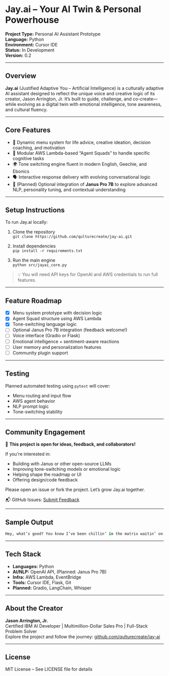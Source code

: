 
# Jay.ai – Your AI Twin & Personal Powerhouse  
**Project Type:** Personal AI Assistant Prototype  
**Language:** Python  
**Environment:** Cursor IDE  
**Status:** In Development  
**Version:** 0.2

---

## Overview

**Jay.ai** (Justified Adaptive You – Artificial Intelligence) is a culturally adaptive AI assistant designed to reflect the unique voice and creative logic of its creator, Jason Arrington, Jr. It’s built to guide, challenge, and co-create—while evolving as a digital twin with emotional intelligence, tone awareness, and cultural fluency.

---

## Core Features

- 🧠 Dynamic menu system for life advice, creative ideation, decision coaching, and motivation  
- 🧩 Modular AWS Lambda-based “Agent Squads” to handle specific cognitive tasks  
- 🌍 Tone switching engine fluent in modern English, Geechie, and Ebonics  
- 🗣️ Interactive response delivery with evolving conversational logic  
- 🔄 (Planned) Optional integration of **Janus Pro 7B** to explore advanced NLP, personality tuning, and contextual understanding

---

## Setup Instructions

To run Jay.ai locally:

1. Clone the repository  
   `git clone https://github.com/qulturecreate/jay-ai.git`

2. Install dependencies  
   `pip install -r requirements.txt`

3. Run the main engine  
   `python src/jayai_core.py`

> 💡 You will need API keys for OpenAI and AWS credentials to run full features.

---

## Feature Roadmap

- [x] Menu system prototype with decision logic  
- [x] Agent Squad structure using AWS Lambda  
- [x] Tone-switching language logic  
- [ ] Optional Janus Pro 7B integration (feedback welcome!)  
- [ ] Voice interface (Gradio or Flask)  
- [ ] Emotional intelligence + sentiment-aware reactions  
- [ ] User memory and personalization features  
- [ ] Community plugin support

---

## Testing

Planned automated testing using `pytest` will cover:

- Menu routing and input flow  
- AWS agent behavior  
- NLP prompt logic  
- Tone-switching stability

---

## Community Engagement

🚀 **This project is open for ideas, feedback, and collaborators!**

If you're interested in:
- Building with Janus or other open-source LLMs  
- Improving tone-switching models or emotional logic  
- Helping shape the roadmap or UI  
- Offering design/code feedback

Please open an issue or fork the project. Let’s grow Jay.ai together.

📬 GitHub Issues: [Submit Feedback](https://github.com/qulturecreate/jay-ai/issues)

---

## Sample Output

```python
Hey, what’s good? You know I’ve been chillin’ in the matrix waitin’ on you to do something legendary today. So… what’s the move, fam?
```

---

## Tech Stack

- **Languages:** Python  
- **AI/NLP:** OpenAI API, (Planned: Janus Pro 7B)  
- **Infra:** AWS Lambda, EventBridge  
- **Tools:** Cursor IDE, Flask, Git  
- **Planned:** Gradio, LangChain, Whisper

---

## About the Creator

**Jason Arrington, Jr.**  
Certified IBM AI Developer | Multimillion-Dollar Sales Pro | Full-Stack Problem Solver  
Explore the project and follow the journey: [github.com/qulturecreate/jay-ai](https://github.com/qulturecreate/jay-ai)

---

## License  
MIT License – See LICENSE file for details
